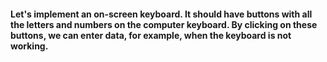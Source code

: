 #### Let's implement an on-screen keyboard. It should have buttons with all the letters and numbers on the computer keyboard. By clicking on these buttons, we can enter data, for example, when the keyboard is not working.